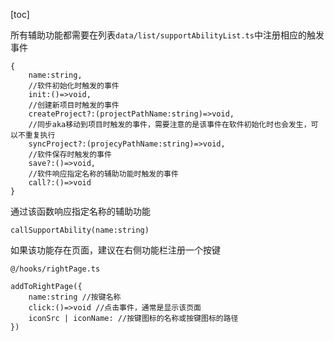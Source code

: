 [toc]

所有辅助功能都需要在列表`data/list/supportAbilityList.ts`中注册相应的触发事件

~~~
{
	name:string,
	//软件初始化时触发的事件
    init:()=>void,  
    //创建新项目时触发的事件
    createProject?:(projectPathName:string)=>void, 
    //同步aka移动到项目时触发的事件，需要注意的是该事件在软件初始化时也会发生，可以不重复执行
    syncProject?:(projecyPathName:string)=>void,
    //软件保存时触发的事件
    save?:()=>void, 
    //软件响应指定名称的辅助功能时触发的事件
    call?:()=>void 
}
~~~

通过该函数响应指定名称的辅助功能

~~~
callSupportAbility(name:string)
~~~



如果该功能存在页面，建议在右侧功能栏注册一个按键

`@/hooks/rightPage.ts`

~~~
addToRightPage({
	name:string //按键名称
	click:()=>void //点击事件，通常是显示该页面
	iconSrc | iconName: //按键图标的名称或按键图标的路径
})
~~~

